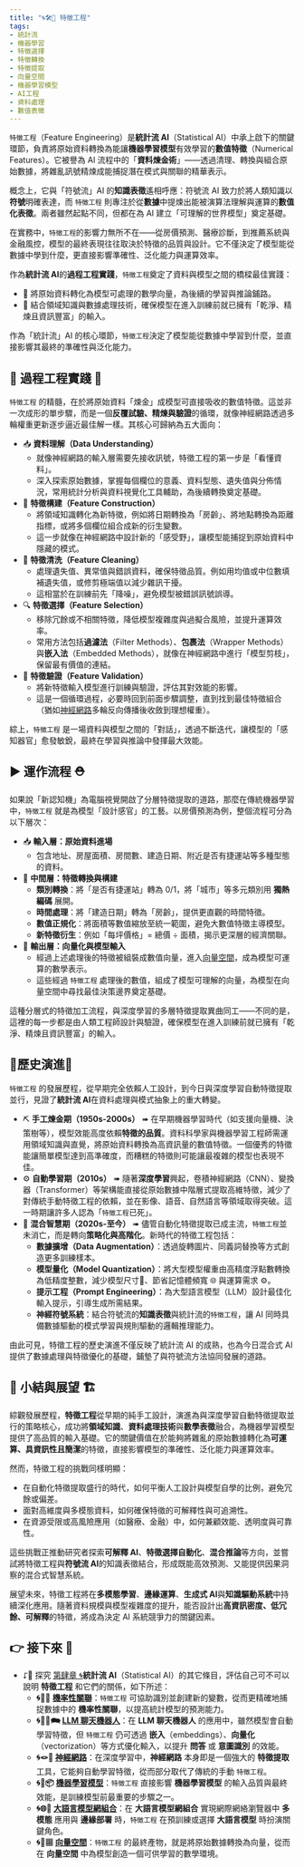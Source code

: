 ```yaml
---
title: "🌀🛠️🤏 特徵工程"
tags:
- 統計流
- 機器學習
- 特徵選擇
- 特徵轉換
- 特徵提取
- 向量空間
- 機器學習模型
- AI工程
- 資料處理
- 數值表徵
---
```

`特徵工程`（Feature Engineering）是**統計流 AI**（Statistical AI）中承上啟下的關鍵環節，負責將原始資料轉換為能讓**機器學習模型**有效學習的**數值特徵**（Numerical Features）。它被譽為 AI 流程中的「**資料煉金術**」——透過清理、轉換與組合原始數據，將雜亂訊號精煉成能捕捉潛在模式與關聯的精華表示。  

概念上，它與「符號流」AI 的**知識表徵**遙相呼應：符號流 AI 致力於將人類知識以**符號**明確表達，而 `特徵工程` 則專注於從**數據**中提煉出能被演算法理解與運算的**數值化表徵**。兩者雖然起點不同，但都在為 AI 建立「可理解的世界模型」奠定基礎。  

在實務中，`特徵工程`的影響力無所不在——從房價預測、醫療診斷，到推薦系統與金融風控，模型的最終表現往往取決於特徵的品質與設計。它不僅決定了模型能從數據中學到什麼，更直接影響準確性、泛化能力與運算效率。  

作為**統計流 AI**的**過程工程實踐**，`特徵工程`奠定了資料與模型之間的橋樑最佳實踐：  
- 🌌 將原始資料轉化為模型可處理的數學向量，為後續的學習與推論鋪路。  
- 🤏 結合領域知識與數據處理技術，確保模型在進入訓練前就已擁有「乾淨、精煉且資訊豐富」的輸入。  

作為「統計流」AI 的核心環節，`特徵工程`決定了模型能從數據中學習到什麼，並直接影響其最終的準確性與泛化能力。  

## 🔂 過程工程實踐 👷

`特徵工程` 的精髓，在於將原始資料「煉金」成模型可直接吸收的數值特徵。這並非一次成形的單步驟，而是一個**反覆試驗、精煉與驗證**的循環，就像神經網路透過多輪權重更新逐步逼近最佳解一樣。其核心可歸納為五大面向：  

- 📥 **資料理解（Data Understanding）**  
  - 就像神經網路的輸入層需要先接收訊號，特徵工程的第一步是「看懂資料」。  
  - 深入探索原始數據，掌握每個欄位的意義、資料型態、遺失值與分佈情況，常用統計分析與資料視覺化工具輔助，為後續轉換奠定基礎。  
- 🧩 **特徵構建（Feature Construction）**  
  - 將領域知識轉化為新特徵，例如將日期轉換為「房齡」、將地點轉換為距離指標，或將多個欄位組合成新的衍生變數。  
  - 這一步就像在神經網路中設計新的「感受野」，讓模型能捕捉到原始資料中隱藏的模式。  
- 💾 **特徵清洗（Feature Cleaning）**  
  - 處理遺失值、異常值與錯誤資料，確保特徵品質。例如用均值或中位數填補遺失值，或修剪極端值以減少雜訊干擾。  
  - 這相當於在訓練前先「降噪」，避免模型被錯誤訊號誤導。  
- 🔍 **特徵選擇（Feature Selection）**  
  - 移除冗餘或不相關特徵，降低模型複雜度與過擬合風險，並提升運算效率。  
  - 常用方法包括**過濾法**（Filter Methods）、**包裹法**（Wrapper Methods）與**嵌入法**（Embedded Methods），就像在神經網路中進行「模型剪枝」，保留最有價值的連結。  
- 🧪 **特徵驗證（Feature Validation）**  
  - 將新特徵輸入模型進行訓練與驗證，評估其對效能的影響。  
  - 這是一個循環過程，必要時回到前面步驟調整，直到找到最佳特徵組合（猶如[神經網路](04-03-neural_networks.zh-hant)多輪反向傳播後收斂到理想權重）。  

綜上，`特徵工程` 是一場資料與模型之間的「對話」，透過不斷迭代，讓模型的「感知器官」愈發敏銳，最終在學習與推論中發揮最大效能。  

## ▶️ 運作流程 ⛑

如果說「新認知機」為電腦視覺開啟了分層特徵提取的道路，那麼在傳統機器學習中，`特徵工程` 就是為模型「設計感官」的工藝。以房價預測為例，整個流程可分為以下層次：

- 📥 **輸入層：原始資料進場**
    - 包含地址、房屋面積、房間數、建造日期、附近是否有捷運站等多種型態的資料。
- 🧩 **中間層：特徵轉換與構建**
    - **類別轉換**：將「是否有捷運站」轉為 0/1，將「城市」等多元類別用 **獨熱編碼** 展開。
    - **時間處理**：將「建造日期」轉為「房齡」，提供更直觀的時間特徵。
    - **數值正規化**：將面積等數值縮放至統一範圍，避免大數值特徵主導模型。
    - **新特徵衍生**：例如「每坪價格」= 總價 ÷ 面積，揭示更深層的經濟關聯。
- 🔢 **輸出層：向量化與模型輸入**
    - 經過上述處理後的特徵被組裝成數值向量，進入[向量空間](04-07-vector_space.zh-hant)，成為模型可運算的數學表示。
    - 這些經過 `特徵工程` 處理後的數值，組成了模型可理解的向量，為模型在向量空間中尋找最佳決策邊界奠定基礎。

這種分層式的特徵加工流程，與深度學習的多層特徵提取異曲同工——不同的是，這裡的每一步都是由人類工程師設計與驗證，確保模型在進入訓練前就已擁有「乾淨、精煉且資訊豐富」的輸入。

## 🔄歷史演進🗿

`特徵工程` 的發展歷程，從早期完全依賴人工設計，到今日與深度學習自動特徵提取並行，見證了**統計流 AI**在資料處理與模式抽象上的重大轉變。

- ⛏ **手工煉金期（1950s‑2000s）** ➠ 在早期機器學習時代（如支援向量機、決策樹等），模型效能高度依賴**特徵的品質**。資料科學家與機器學習工程師需運用領域知識與直覺，將原始資料轉換為高資訊量的數值特徵。一個優秀的特徵能讓簡單模型達到高準確度，而糟糕的特徵則可能讓最複雜的模型也表現不佳。
- ⚙ **自動學習期（2010s）** ➠ 隨著**深度學習**興起，卷積神經網路（CNN）、變換器（Transformer）等架構能直接從原始數據中階層式提取高維特徵，減少了對傳統手動特徵工程的依賴，並在影像、語音、自然語言等領域取得突破。這一時期讓許多人認為「`特徵工程`已死」。
- 🚂 **混合智慧期（2020s‑至今）** ➠ 儘管自動化特徵提取已成主流，`特徵工程`並未消亡，而是轉向**策略化與高階化**。新時代的特徵工程包括：
    - **數據擴增（Data Augmentation）**：透過旋轉圖片、同義詞替換等方式創造更多訓練樣本。
    - **模型量化（Model Quantization）**：將大型模型權重由高精度浮點數轉換為低精度整數，減少模型尺寸📏、節省記憶體頻寬 🌐 與運算需求 ⚙️。
    - **提示工程（Prompt Engineering）**：為大型語言模型（LLM）設計最佳化輸入提示，引導生成所需結果。
    - **神經符號系統**：結合符號流的**知識表徵**與統計流的`特徵工程`，讓 AI 同時具備數據驅動的模式學習與規則驅動的邏輯推理能力。

由此可見，特徵工程的歷史演進不僅反映了統計流 AI 的成熟，也為今日混合式 AI 提供了數據處理與特徵優化的基礎，鋪墊了與符號流方法協同發展的道路。

## 🎄 小結與展望 🏗

綜觀發展歷程，**特徵工程**從早期的純手工設計，演進為與深度學習自動特徵提取並行的策略核心，成功將**領域知識**、**資料處理技術**與**數學表徵**融合，為機器學習模型提供了高品質的輸入基礎。它的關鍵價值在於能夠將雜亂的原始數據轉化為**可運算、具資訊性且簡潔**的特徵，直接影響模型的準確性、泛化能力與運算效率。

然而，特徵工程的挑戰同樣明顯：

- 在自動化特徵提取盛行的時代，如何平衡人工設計與模型自學的比例，避免冗餘或偏差。
- 面對高維度與多模態資料，如何確保特徵的可解釋性與可追溯性。
- 在資源受限或高風險應用（如醫療、金融）中，如何兼顧效能、透明度與可靠性。

這些挑戰正推動研究者探索**可解釋 AI**、**特徵選擇自動化**、**混合推論**等方向，並嘗試將特徵工程與**符號流 AI**的知識表徵結合，形成既能高效預測、又能提供因果洞察的混合式智慧系統。

展望未來，特徵工程將在**多模態學習**、**邊緣運算**、**生成式 AI**與**知識驅動系統**中持續深化應用。隨著資料規模與模型複雜度的提升，能否設計出**高資訊密度、低冗餘、可解釋**的特徵，將成為決定 AI 系統競爭力的關鍵因素。

## 👉 接下來 🪸

- ⮦🚦 探究 [第肆章 🌀](04----statistical_ai.zh-hant)**統計流 AI**（Statistical AI）的其它條目，評估自己可不可以說明 **特徵工程** 和它們的關係，如下所述：
    - **🌀🎲🌿 [機率性關聯](04-01-probabilistic_association.zh-hant)**：`特徵工程` 可協助識別並創建新的變數，從而更精確地捕捉數據中的 **機率性關聯**，以提高統計模型的預測能力。
    - **🌀🧞‍♀️🗪 [LLM 聊天機器人](04-02-llm_chatbots.zh-hant)**：在 **LLM 聊天機器人** 的應用中，雖然模型會自動學習特徵，但 `特徵工程` 仍可透過 **嵌入**（embeddings）、**向量化**（vectorization）等方式優化輸入，以提升 **問答** 或 **意圖識別** 的效能。
    - **🌀🪢🧠 [神經網路](04-03-neural_networks.zh-hant)**：在深度學習中，**神經網路** 本身即是一個強大的 **特徵提取** 工具，它能夠自動學習特徵，從而部分取代了傳統的手動 `特徵工程`。
    - **🌀🤖📦 [機器學習模型](04-05-machine_learning_models.zh-hant)**：`特徵工程` 直接影響 **機器學習模型** 的輸入品質與最終效能，是訓練模型前最重要的步驟之一。
    - **🌀🌐🔗 [大語言模型網組合](04-06-llm_webassembly.zh-hant)**：在 **大語言模型網組合** 實現網際網絡瀏覽器中 **多模態** 應用與 **邊緣部署** 時，`特徵工程` 在預訓練或選擇 **大語言模型** 時扮演關鍵角色。
    - **🌀🌌▦ [向量空間](04-07-vector_space.zh-hant)**：`特徵工程` 的最終產物，就是將原始數據轉換為向量，從而在 **向量空間** 中為模型創造一個可供學習的數學環境。

